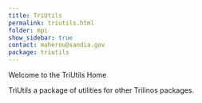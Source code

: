 ```yaml
---
title: TriUtils
permalink: triutils.html
folder: mpi
show_sidebar: true
contact: maherou@sandia.gov
package: triutils
---
```


Welcome to the TriUtils Home

TriUtils a package of utilities for other Trilinos packages.
